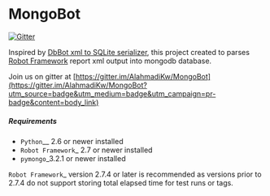 # MongoBot 

[![Gitter](https://badges.gitter.im/AlahmadiKw/MongoBot.svg)](https://gitter.im/AlahmadiKw/MongoBot?utm_source=badge&utm_medium=badge&utm_campaign=pr-badge&utm_content=body_badge)

Inspired by [DbBot xml to SQLite serializer][1], this project created to parses [Robot Framework][2] report xml output into mongodb database.

Join us on gitter at [https://gitter.im/AlahmadiKw/MongoBot](https://gitter.im/AlahmadiKw/MongoBot?utm_source=badge&utm_medium=badge&utm_campaign=pr-badge&content=body_link)

[1]: https://github.com/robotframework/DbBot
[2]: http://robotframework.org/


##### Requirements

-  `Python`__ 2.6 or newer installed
-  `Robot Framework`_ 2.7 or newer installed
-  `pymongo`_3.2.1 or newer installed

`Robot Framework`_ version 2.7.4 or later is recommended as versions prior to
2.7.4 do not support storing total elapsed time for test runs or tags.